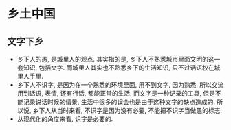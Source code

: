 # 乡土中国

## 文字下乡

* 乡下人的愚, 是城里人的观点. 其实指的是, 乡下人不熟悉城市里面文明的这一套知识, 包括文字. 而城里人其实也不熟悉乡下的生活知识, 只不过话语权在城里人手里.
* 乡下人不识字, 是因为在一个熟悉的环境里面, 用不到文字, 因为熟悉, 所以交流用到话语, 表情, 还有行话, 都能正常的生活. 而文字是一种记录的工具, 但是不能记录说话时候的情景, 生活中很多的误会也是由于这种文字的缺点造成的. 所以说, 乡下人从当时来看, 不识字是因为没有必要, 不能把不识字当做愚的标志.
* 从现代化的角度来看, 识字是必要的.
